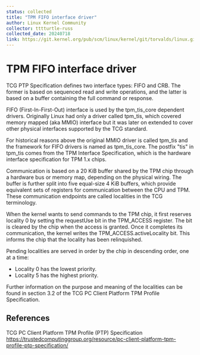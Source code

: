```yaml
---
status: collected
title: "TPM FIFO interface driver"
author: Linux Kernel Community
collector: tttturtle-russ
collected_date: 20240718
link: https://git.kernel.org/pub/scm/linux/kernel/git/torvalds/linux.git/tree/Documentation/security/tpm/tpm_tis.rst
---
```


# TPM FIFO interface driver

TCG PTP Specification defines two interface types: FIFO and CRB. The
former is based on sequenced read and write operations, and the latter
is based on a buffer containing the full command or response.

FIFO (First-In-First-Out) interface is used by the tpm_tis_core
dependent drivers. Originally Linux had only a driver called tpm_tis,
which covered memory mapped (aka MMIO) interface but it was later on
extended to cover other physical interfaces supported by the TCG
standard.

For historical reasons above the original MMIO driver is called tpm_tis
and the framework for FIFO drivers is named as tpm_tis_core. The postfix
\"tis\" in tpm_tis comes from the TPM Interface Specification, which is
the hardware interface specification for TPM 1.x chips.

Communication is based on a 20 KiB buffer shared by the TPM chip through
a hardware bus or memory map, depending on the physical wiring. The
buffer is further split into five equal-size 4 KiB buffers, which
provide equivalent sets of registers for communication between the CPU
and TPM. These communication endpoints are called localities in the TCG
terminology.

When the kernel wants to send commands to the TPM chip, it first
reserves locality 0 by setting the requestUse bit in the TPM_ACCESS
register. The bit is cleared by the chip when the access is granted.
Once it completes its communication, the kernel writes the
TPM_ACCESS.activeLocality bit. This informs the chip that the locality
has been relinquished.

Pending localities are served in order by the chip in descending order,
one at a time:

-   Locality 0 has the lowest priority.
-   Locality 5 has the highest priority.

Further information on the purpose and meaning of the localities can be
found in section 3.2 of the TCG PC Client Platform TPM Profile
Specification.

## References

TCG PC Client Platform TPM Profile (PTP) Specification
<https://trustedcomputinggroup.org/resource/pc-client-platform-tpm-profile-ptp-specification/>
